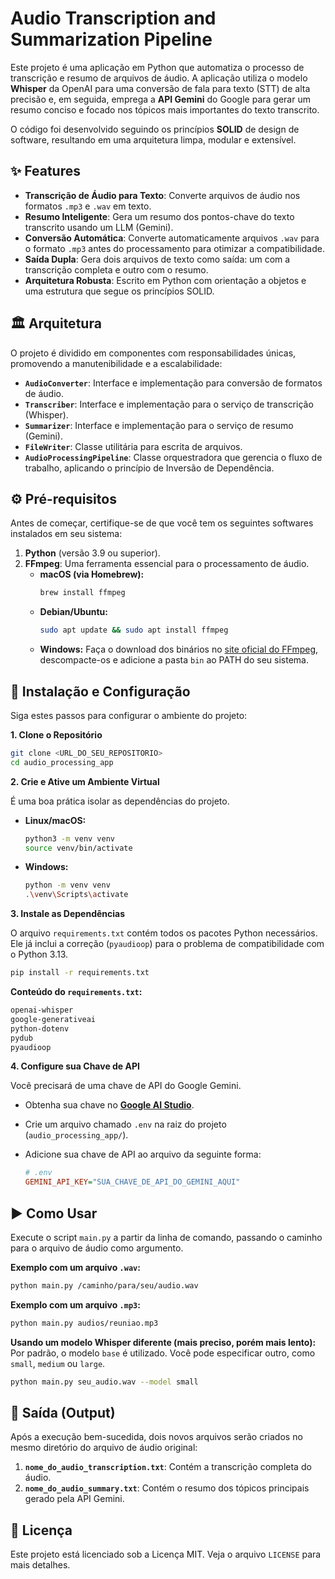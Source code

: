 # Audio Transcription and Summarization Pipeline

Este projeto é uma aplicação em Python que automatiza o processo de transcrição e resumo de arquivos de áudio. A aplicação utiliza o modelo **Whisper** da OpenAI para uma conversão de fala para texto (STT) de alta precisão e, em seguida, emprega a **API Gemini** do Google para gerar um resumo conciso e focado nos tópicos mais importantes do texto transcrito.

O código foi desenvolvido seguindo os princípios **SOLID** de design de software, resultando em uma arquitetura limpa, modular e extensível.

## ✨ Features

- **Transcrição de Áudio para Texto**: Converte arquivos de áudio nos formatos `.mp3` e `.wav` em texto.
- **Resumo Inteligente**: Gera um resumo dos pontos-chave do texto transcrito usando um LLM (Gemini).
- **Conversão Automática**: Converte automaticamente arquivos `.wav` para o formato `.mp3` antes do processamento para otimizar a compatibilidade.
- **Saída Dupla**: Gera dois arquivos de texto como saída: um com a transcrição completa e outro com o resumo.
- **Arquitetura Robusta**: Escrito em Python com orientação a objetos e uma estrutura que segue os princípios SOLID.

## 🏛️ Arquitetura

O projeto é dividido em componentes com responsabilidades únicas, promovendo a manutenibilidade e a escalabilidade:

- **`AudioConverter`**: Interface e implementação para conversão de formatos de áudio.
- **`Transcriber`**: Interface e implementação para o serviço de transcrição (Whisper).
- **`Summarizer`**: Interface e implementação para o serviço de resumo (Gemini).
- **`FileWriter`**: Classe utilitária para escrita de arquivos.
- **`AudioProcessingPipeline`**: Classe orquestradora que gerencia o fluxo de trabalho, aplicando o princípio de Inversão de Dependência.

## ⚙️ Pré-requisitos

Antes de começar, certifique-se de que você tem os seguintes softwares instalados em seu sistema:

1.  **Python** (versão 3.9 ou superior).
2.  **FFmpeg**: Uma ferramenta essencial para o processamento de áudio.
    -   **macOS (via Homebrew):**
        ```bash
        brew install ffmpeg
        ```
    -   **Debian/Ubuntu:**
        ```bash
        sudo apt update && sudo apt install ffmpeg
        ```
    -   **Windows:**
        Faça o download dos binários no [site oficial do FFmpeg](https://ffmpeg.org/download.html), descompacte-os e adicione a pasta `bin` ao PATH do seu sistema.

## 🚀 Instalação e Configuração

Siga estes passos para configurar o ambiente do projeto:

**1. Clone o Repositório**

```bash
git clone <URL_DO_SEU_REPOSITORIO>
cd audio_processing_app
```

**2. Crie e Ative um Ambiente Virtual**

É uma boa prática isolar as dependências do projeto.

- **Linux/macOS:**
  ```bash
  python3 -m venv venv
  source venv/bin/activate
  ```
- **Windows:**
  ```bash
  python -m venv venv
  .\venv\Scripts\activate
  ```

**3. Instale as Dependências**

O arquivo `requirements.txt` contém todos os pacotes Python necessários. Ele já inclui a correção (`pyaudioop`) para o problema de compatibilidade com o Python 3.13.

```bash
pip install -r requirements.txt
```

**Conteúdo do `requirements.txt`:**
```txt
openai-whisper
google-generativeai
python-dotenv
pydub
pyaudioop
```

**4. Configure sua Chave de API**

Você precisará de uma chave de API do Google Gemini.

- Obtenha sua chave no [**Google AI Studio**](https://aistudio.google.com/app/apikey).
- Crie um arquivo chamado `.env` na raiz do projeto (`audio_processing_app/`).
- Adicione sua chave de API ao arquivo da seguinte forma:

  ```ini
  # .env
  GEMINI_API_KEY="SUA_CHAVE_DE_API_DO_GEMINI_AQUI"
  ```

## ▶️ Como Usar

Execute o script `main.py` a partir da linha de comando, passando o caminho para o arquivo de áudio como argumento.

**Exemplo com um arquivo `.wav`:**
```bash
python main.py /caminho/para/seu/audio.wav
```

**Exemplo com um arquivo `.mp3`:**
```bash
python main.py audios/reuniao.mp3
```

**Usando um modelo Whisper diferente (mais preciso, porém mais lento):**
Por padrão, o modelo `base` é utilizado. Você pode especificar outro, como `small`, `medium` ou `large`.

```bash
python main.py seu_audio.wav --model small
```

## 📄 Saída (Output)

Após a execução bem-sucedida, dois novos arquivos serão criados no mesmo diretório do arquivo de áudio original:

1.  **`nome_do_audio_transcription.txt`**: Contém a transcrição completa do áudio.
2.  **`nome_do_audio_summary.txt`**: Contém o resumo dos tópicos principais gerado pela API Gemini.

## 📝 Licença

Este projeto está licenciado sob a Licença MIT. Veja o arquivo `LICENSE` para mais detalhes.